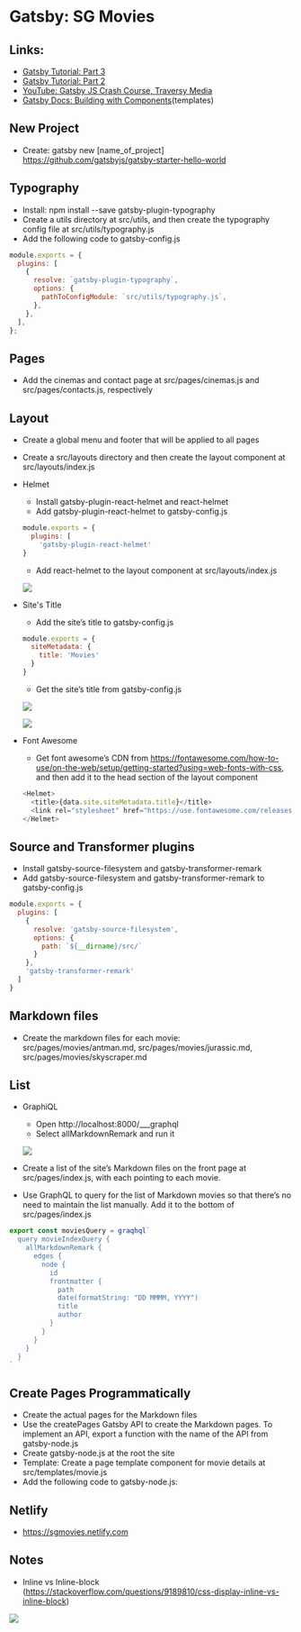 # Gatsby: SG Movies

## Links:
- [Gatsby Tutorial: Part 3](https://www.gatsbyjs.org/tutorial/part-three/)
- [Gatsby Tutorial: Part 2](https://www.gatsbyjs.org/tutorial/part-two/#typographyjs)
- [YouTube: Gatsby JS Crash Course, Traversy Media](https://www.youtube.com/watch?v=6YhqQ2ZW1sc)
- [Gatsby Docs: Building with Components](https://www.gatsbyjs.org/docs/building-with-components/)(templates)

## New Project
- Create: gatsby new [name_of_project] https://github.com/gatsbyjs/gatsby-starter-hello-world

## Typography
- Install: npm install --save gatsby-plugin-typography
- Create a utils directory at src/utils, and then create the typography config file at src/utils/typography.js
- Add the following code to gatsby-config.js

```javascript
module.exports = {
  plugins: [
    {
      resolve: `gatsby-plugin-typography`,
      options: {
        pathToConfigModule: `src/utils/typography.js`,
      },
    },
  ],
};
```

## Pages
- Add the cinemas and contact page at src/pages/cinemas.js and src/pages/contacts.js, respectively

## Layout
- Create a global menu and footer that will be applied to all pages
- Create a src/layouts directory and then create the layout component at src/layouts/index.js
- Helmet
  - Install gatsby-plugin-react-helmet and react-helmet
  - Add gatsby-plugin-react-helmet to gatsby-config.js

  ```javascript
  module.exports = {
    plugins: [
      'gatsby-plugin-react-helmet'
  }
  ```

  - Add react-helmet to the layout component at src/layouts/index.js

  ![](images/react-helmet.png)

- Site's Title
  - Add the site’s title to gatsby-config.js

  ```javascript
  module.exports = {
    siteMetadata: {
      title: 'Movies'
    }
  }
  ```

  - Get the site’s title from gatsby-config.js

  ![](images/sitemetadata-title-1.png)

  ![](images/sitemetadata-title-2.png)

- Font Awesome
  - Get font awesome’s CDN from https://fontawesome.com/how-to-use/on-the-web/setup/getting-started?using=web-fonts-with-css, and then add it to the head section of the layout component

  ```javascript
  <Helmet>
    <title>{data.site.siteMetadata.title}</title>
    <link rel="stylesheet" href="https://use.fontawesome.com/releases/v5.1.0/css/all.css" integrity="sha384-lKuwvrZot6UHsBSfcMvOkWwlCMgc0TaWr+30HWe3a4ltaBwTZhyTEggF5tJv8tbt" crossorigin="anonymous"/>
  </Helmet>
  ```

## Source and Transformer plugins
  - Install gatsby-source-filesystem and gatsby-transformer-remark
  - Add gatsby-source-filesystem and gatsby-transformer-remark to gatsby-config.js

  ```javascript
  module.exports = {
    plugins: [
      {
        resolve: 'gatsby-source-filesystem',
        options: {
          path: `${__dirname}/src/`
        }
      },
      'gatsby-transformer-remark'
    ]
  }
  ```

## Markdown files
  - Create the markdown files for each movie: src/pages/movies/antman.md, src/pages/movies/jurassic.md, src/pages/movies/skyscraper.md

## List
  - GraphiQL
    - Open http://localhost:8000/___graphql
    - Select allMarkdownRemark and run it

    ![](images/GraphiQL.png)

  - Create a list of the site’s Markdown files on the front page at src/pages/index.js, with each pointing to each movie.
  - Use GraphQL to query for the list of Markdown movies so that there’s no need to maintain the list manually. Add it to the bottom of src/pages/index.js

  ```javascript
  export const moviesQuery = graqhql`
    query movieIndexQuery {
      allMarkdownRemark {
        edges {
          node {
            id
            frontmatter {
              path
              date(formatString: "DD MMMM, YYYY")
              title
              author
            }
          }
        }
      }
    }
  `
  ```

## Create Pages Programmatically
  - Create the actual pages for the Markdown files
  - Use the createPages Gatsby API to create the Markdown pages. To implement an API, export a function with the name of the API from gatsby-node.js
  - Create gatsby-node.js at the root the site
  - Template: Create a page template component for movie details at src/templates/movie.js
  - Add the following code to gatsby-node.js:

## Netlify
- https://sgmovies.netlify.com

## Notes
  - Inline vs Inline-block (https://stackoverflow.com/questions/9189810/css-display-inline-vs-inline-block)

  ![](images/inlineVSinline-block.png)

